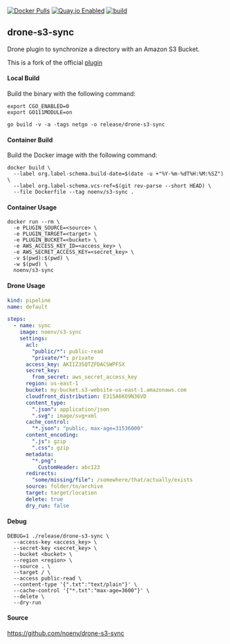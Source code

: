 [![Docker Pulls](https://badgen.net/docker/pulls/noenv/s3-sync)](https://hub.docker.com/r/noenv/s3-sync)
[![Quay.io Enabled](https://badgen.net/badge/quay%20pulls/enabled/green)](https://quay.io/repository/noenv/s3-sync)
[![build](https://github.com/NoEnv/drone-s3-sync/actions/workflows/build.yml/badge.svg)](https://github.com/NoEnv/drone-s3-sync/actions/workflows/build.yml)

## drone-s3-sync

Drone plugin to synchronize a directory with an Amazon S3 Bucket.

This is a fork of the official [plugin](https://plugins.drone.io/plugins/s3-sync)

#### Local Build

Build the binary with the following command:

```console
export CGO_ENABLED=0
export GO111MODULE=on

go build -v -a -tags netgo -o release/drone-s3-sync
```

#### Container Build

Build the Docker image with the following command:

```console
docker build \
  --label org.label-schema.build-date=$(date -u +"%Y-%m-%dT%H:%M:%SZ") \
  --label org.label-schema.vcs-ref=$(git rev-parse --short HEAD) \
  --file Dockerfile --tag noenv/s3-sync .
```

#### Container Usage

```console
docker run --rm \
  -e PLUGIN_SOURCE=<source> \
  -e PLUGIN_TARGET=<target> \
  -e PLUGIN_BUCKET=<bucket> \
  -e AWS_ACCESS_KEY_ID=<access_key> \
  -e AWS_SECRET_ACCESS_KEY=<secret_key> \
  -v $(pwd):$(pwd) \
  -w $(pwd) \
  noenv/s3-sync
```

#### Drone Usage

```yaml
kind: pipeline
name: default

steps:
  - name: sync
    image: noenv/s3-sync
    settings:
      acl:
        "public/*": public-read
        "private/*": private
      access_key: AKIIZ3SQTZFDACSWPFSX
      secret_key:
        from_secret: aws_secret_access_key
      region: us-east-1
      bucket: my-bucket.s3-website-us-east-1.amazonaws.com
      cloudfront_distribution: E315A6KO9N36VD
      content_type:
        ".json": application/json
        ".svg": image/svg+xml
      cache_control:
        "*.json": "public, max-age=31536000"
      content_encoding:
        ".js": gzip
        ".css": gzip
      metadata:
        "*.png":
          CustomHeader: abc123
      redirects:
        "some/missing/file": /somewhere/that/actually/exists
      source: folder/to/archive
      target: target/location
      delete: true
      dry_run: false
```

#### Debug

```console
DEBUG=1 ./release/drone-s3-sync \
  --access-key <access_key> \
  --secret-key <secret_key> \
  --bucket <bucket> \
  --region <region> \
  --source . \
  --target / \
  --access public-read \
  --content-type '{".txt":"text/plain"}' \
  --cache-control '{"*.txt":"max-age=3600"}' \
  --delete \
  --dry-run
```

#### Source

https://github.com/noenv/drone-s3-sync
